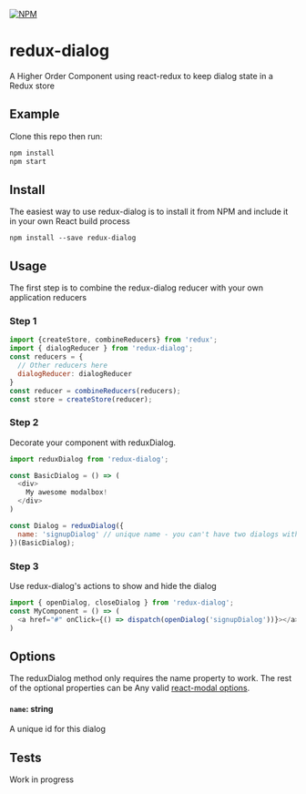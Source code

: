 [![NPM](https://img.shields.io/npm/v/redux-dialog.svg)](https://www.npmjs.com/package/redux-dialog)
# redux-dialog

A Higher Order Component using react-redux to keep dialog state in a Redux store

## Example

Clone this repo then run:
```javascript
npm install
npm start
```

## Install

The easiest way to use redux-dialog is to install it from NPM and include it in your own React build process

```npm install --save redux-dialog```

## Usage

The first step is to combine the redux-dialog reducer with your own application reducers

### Step 1
```js
import {createStore, combineReducers} from 'redux';
import { dialogReducer } from 'redux-dialog';
const reducers = {
  // Other reducers here
  dialogReducer: dialogReducer
}
const reducer = combineReducers(reducers);
const store = createStore(reducer);
```

### Step 2

Decorate your component with reduxDialog.
```js
import reduxDialog from 'redux-dialog';

const BasicDialog = () => (
  <div>
    My awesome modalbox!
  </div>
)

const Dialog = reduxDialog({
  name: 'signupDialog' // unique name - you can't have two dialogs with the same name
})(BasicDialog);
```

### Step 3

Use redux-dialog's actions to show and hide the dialog
```js
import { openDialog, closeDialog } from 'redux-dialog';
const MyComponent = () => (
  <a href="#" onClick={() => dispatch(openDialog('signupDialog'))}></a>
)
```

## Options

The reduxDialog method only requires the name property to work. The rest of the optional properties can be Any valid [react-modal options](https://reactcommunity.org/react-modal/).
#### `name`: string
A unique id for this dialog


## Tests
Work in progress
